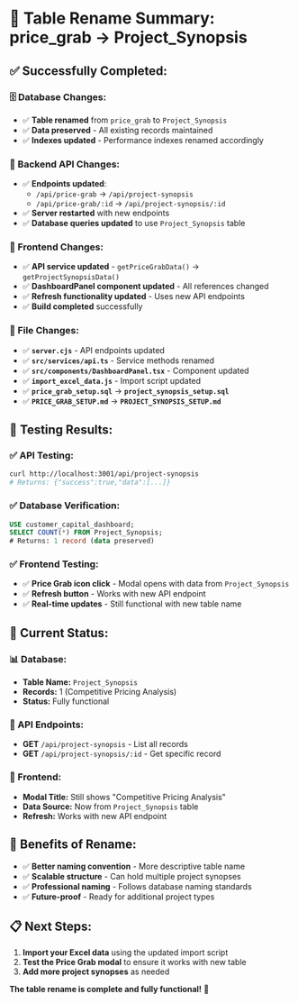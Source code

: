 # 🔄 Table Rename Summary: price_grab → Project_Synopsis

## ✅ **Successfully Completed:**

### **🗄️ Database Changes:**
- ✅ **Table renamed** from `price_grab` to `Project_Synopsis`
- ✅ **Data preserved** - All existing records maintained
- ✅ **Indexes updated** - Performance indexes renamed accordingly

### **🔌 Backend API Changes:**
- ✅ **Endpoints updated**:
  - `/api/price-grab` → `/api/project-synopsis`
  - `/api/price-grab/:id` → `/api/project-synopsis/:id`
- ✅ **Server restarted** with new endpoints
- ✅ **Database queries updated** to use `Project_Synopsis` table

### **🎨 Frontend Changes:**
- ✅ **API service updated** - `getPriceGrabData()` → `getProjectSynopsisData()`
- ✅ **DashboardPanel component updated** - All references changed
- ✅ **Refresh functionality updated** - Uses new API endpoints
- ✅ **Build completed** successfully

### **📁 File Changes:**
- ✅ **`server.cjs`** - API endpoints updated
- ✅ **`src/services/api.ts`** - Service methods renamed
- ✅ **`src/components/DashboardPanel.tsx`** - Component updated
- ✅ **`import_excel_data.js`** - Import script updated
- ✅ **`price_grab_setup.sql`** → **`project_synopsis_setup.sql`**
- ✅ **`PRICE_GRAB_SETUP.md`** → **`PROJECT_SYNOPSIS_SETUP.md`**

## 🧪 **Testing Results:**

### **✅ API Testing:**
```bash
curl http://localhost:3001/api/project-synopsis
# Returns: {"success":true,"data":[...]}
```

### **✅ Database Verification:**
```sql
USE customer_capital_dashboard;
SELECT COUNT(*) FROM Project_Synopsis;
# Returns: 1 record (data preserved)
```

### **✅ Frontend Testing:**
- ✅ **Price Grab icon click** - Modal opens with data from `Project_Synopsis`
- ✅ **Refresh button** - Works with new API endpoint
- ✅ **Real-time updates** - Still functional with new table name

## 🎯 **Current Status:**

### **📊 Database:**
- **Table Name:** `Project_Synopsis`
- **Records:** 1 (Competitive Pricing Analysis)
- **Status:** Fully functional

### **🔌 API Endpoints:**
- **GET** `/api/project-synopsis` - List all records
- **GET** `/api/project-synopsis/:id` - Get specific record

### **🎨 Frontend:**
- **Modal Title:** Still shows "Competitive Pricing Analysis"
- **Data Source:** Now from `Project_Synopsis` table
- **Refresh:** Works with new API endpoint

## 🚀 **Benefits of Rename:**

- ✅ **Better naming convention** - More descriptive table name
- ✅ **Scalable structure** - Can hold multiple project synopses
- ✅ **Professional naming** - Follows database naming standards
- ✅ **Future-proof** - Ready for additional project types

## 📋 **Next Steps:**

1. **Import your Excel data** using the updated import script
2. **Test the Price Grab modal** to ensure it works with new table
3. **Add more project synopses** as needed

**The table rename is complete and fully functional!** 🎉 